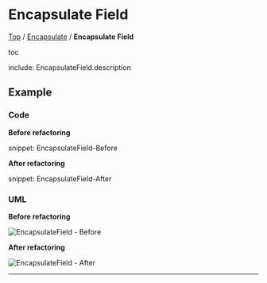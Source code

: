# Encapsulate Field

[Top](../) / [Encapsulate](.) / **Encapsulate Field**

toc

include: EncapsulateField.description

## Example

### Code

**Before refactoring**

snippet: EncapsulateField-Before

**After refactoring**

snippet: EncapsulateField-After

### UML

**Before refactoring**

![EncapsulateField - Before](../../uml/Before/Encapsulate/EncapsulateField.svg?raw=true)

**After refactoring**

![EncapsulateField - After](../../uml/After/Encapsulate/EncapsulateField.svg?raw=true)

-----

